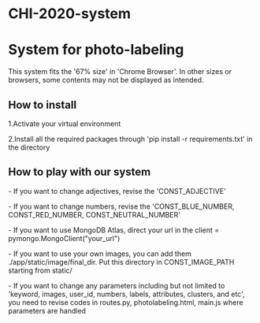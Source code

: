 # CHI-2020-system
<h1><b>System for photo-labeling </b></h1>
<p>
This system fits the '67% size' in 'Chrome Browser'. In other sizes or browsers, some contents may not be displayed as intended. 
</p>
<h2>
How to install
</h2>
<p>
1.Activate your virtual environment
</p>
<p>
2.Install all the required packages through 'pip install -r requirements.txt' in the directory
</p>
<h2>
How to play with our system
</h2>
<p> 
- If you want to change adjectives, revise the 'CONST_ADJECTIVE'
</p>
<p> 
- If you want to change numbers, revise the 'CONST_BLUE_NUMBER, CONST_RED_NUMBER, CONST_NEUTRAL_NUMBER'
</p>
<p> 
- If you want to use MongoDB Atlas, direct your url in the client = pymongo.MongoClient("your_url")
</p>
<p> 
- If you want to use your own images, you can add them ./app/static/image/final_dir. Put this directory in CONST_IMAGE_PATH starting from static/
</p>
<p> 
- If you want to change any parameters including but not limited to 'keyword, images, user_id, numbers, labels, attributes, clusters, and etc', you need to revise codes in routes.py, photolabeling.html, main.js where parameters are handled
</p>
